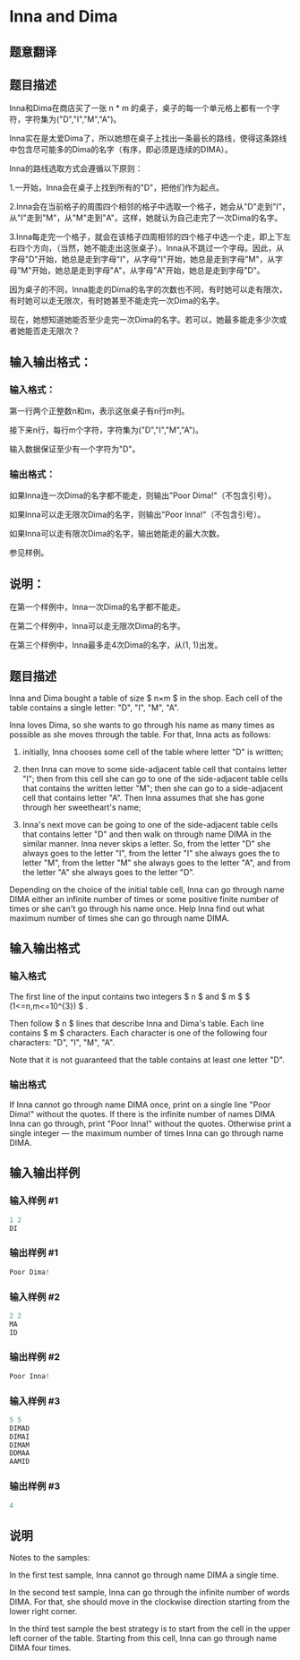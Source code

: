 # Inna and Dima

## 题意翻译

## 题目描述

Inna和Dima在商店买了一张 n * m 的桌子，桌子的每一个单元格上都有一个字符，字符集为("D","I","M","A")。

Inna实在是太爱Dima了，所以她想在桌子上找出一条最长的路线，使得这条路线中包含尽可能多的Dima的名字（有序，即必须是连续的DIMA）。

Inna的路线选取方式会遵循以下原则：

1.一开始，Inna会在桌子上找到所有的"D"，把他们作为起点。

2.Inna会在当前格子的周围四个相邻的格子中选取一个格子，她会从"D"走到"I"，从"I"走到"M"，从"M"走到"A"。这样，她就认为自己走完了一次Dima的名字。

3.Inna每走完一个格子，就会在该格子四周相邻的四个格子中选一个走，即上下左右四个方向，（当然，她不能走出这张桌子）。Inna从不跳过一个字母。因此，从字母"D"开始，她总是走到字母"I"，从字母"I"开始，她总是走到字母"M"，从字母"M"开始，她总是走到字母"A"，从字母"A"开始，她总是走到字母"D"。

因为桌子的不同，Inna能走的Dima的名字的次数也不同，有时她可以走有限次，有时她可以走无限次，有时她甚至不能走完一次Dima的名字。

现在，她想知道她能否至少走完一次Dima的名字。若可以，她最多能走多少次或者她能否走无限次？

## 输入输出格式：

### 输入格式：

第一行两个正整数n和m，表示这张桌子有n行m列。

接下来n行，每行m个字符，字符集为("D","I","M","A")。

输入数据保证至少有一个字符为"D"。

### 输出格式：

如果Inna连一次Dima的名字都不能走，则输出"Poor Dima!"（不包含引号）。

如果Inna可以走无限次Dima的名字，则输出"Poor Inna!"（不包含引号）。

如果Inna可以走有限次Dima的名字，输出她能走的最大次数。

参见样例。

## 说明：

在第一个样例中，Inna一次Dima的名字都不能走。

在第二个样例中，Inna可以走无限次Dima的名字。

在第三个样例中，Inna最多走4次Dima的名字，从(1, 1)出发。

## 题目描述

Inna and Dima bought a table of size $ n×m $ in the shop. Each cell of the table contains a single letter: "D", "I", "M", "A".

Inna loves Dima, so she wants to go through his name as many times as possible as she moves through the table. For that, Inna acts as follows:

1. initially, Inna chooses some cell of the table where letter "D" is written;

2. then Inna can move to some side-adjacent table cell that contains letter "I"; then from this cell she can go to one of the side-adjacent table cells that contains the written letter "M"; then she can go to a side-adjacent cell that contains letter "A". Then Inna assumes that she has gone through her sweetheart's name;

3. Inna's next move can be going to one of the side-adjacent table cells that contains letter "D" and then walk on through name DIMA in the similar manner. Inna never skips a letter. So, from the letter "D" she always goes to the letter "I", from the letter "I" she always goes the to letter "M", from the letter "M" she always goes to the letter "A", and from the letter "A" she always goes to the letter "D".

Depending on the choice of the initial table cell, Inna can go through name DIMA either an infinite number of times or some positive finite number of times or she can't go through his name once. Help Inna find out what maximum number of times she can go through name DIMA.

## 输入输出格式

### 输入格式

The first line of the input contains two integers $ n $ and $ m $ $ (1<=n,m<=10^{3}) $ .

Then follow $ n $ lines that describe Inna and Dima's table. Each line contains $ m $ characters. Each character is one of the following four characters: "D", "I", "M", "A".

Note that it is not guaranteed that the table contains at least one letter "D".

### 输出格式

If Inna cannot go through name DIMA once, print on a single line "Poor Dima!" without the quotes. If there is the infinite number of names DIMA Inna can go through, print "Poor Inna!" without the quotes. Otherwise print a single integer — the maximum number of times Inna can go through name DIMA.

## 输入输出样例

### 输入样例 #1

```cpp
1 2
DI

```
### 输出样例 #1

```cpp
Poor Dima!

```
### 输入样例 #2

```cpp
2 2
MA
ID

```
### 输出样例 #2

```cpp
Poor Inna!

```
### 输入样例 #3

```cpp
5 5
DIMAD
DIMAI
DIMAM
DDMAA
AAMID

```
### 输出样例 #3

```cpp
4

```
## 说明

Notes to the samples:

In the first test sample, Inna cannot go through name DIMA a single time.

In the second test sample, Inna can go through the infinite number of words DIMA. For that, she should move in the clockwise direction starting from the lower right corner.

In the third test sample the best strategy is to start from the cell in the upper left corner of the table. Starting from this cell, Inna can go through name DIMA four times.


